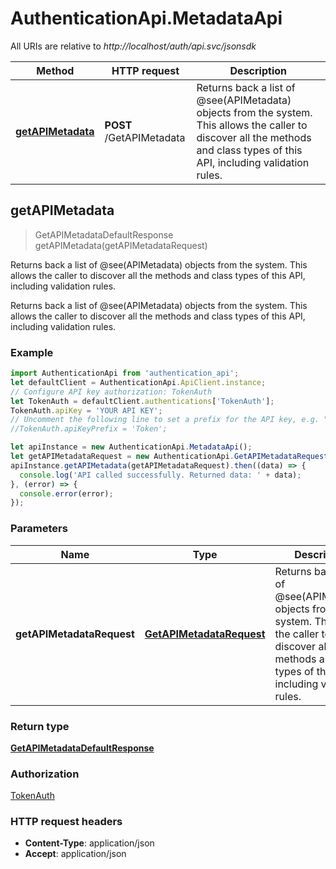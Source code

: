 # AuthenticationApi.MetadataApi

All URIs are relative to *http://localhost/auth/api.svc/jsonsdk*

Method | HTTP request | Description
------------- | ------------- | -------------
[**getAPIMetadata**](MetadataApi.md#getAPIMetadata) | **POST** /GetAPIMetadata | Returns back a list of @see(APIMetadata) objects from the system. This allows the caller to discover all the methods and class types of this API, including validation rules.



## getAPIMetadata

> GetAPIMetadataDefaultResponse getAPIMetadata(getAPIMetadataRequest)

Returns back a list of @see(APIMetadata) objects from the system. This allows the caller to discover all the methods and class types of this API, including validation rules.

Returns back a list of @see(APIMetadata) objects from the system. This allows the caller to discover all the methods and class types of this API, including validation rules.

### Example

```javascript
import AuthenticationApi from 'authentication_api';
let defaultClient = AuthenticationApi.ApiClient.instance;
// Configure API key authorization: TokenAuth
let TokenAuth = defaultClient.authentications['TokenAuth'];
TokenAuth.apiKey = 'YOUR API KEY';
// Uncomment the following line to set a prefix for the API key, e.g. "Token" (defaults to null)
//TokenAuth.apiKeyPrefix = 'Token';

let apiInstance = new AuthenticationApi.MetadataApi();
let getAPIMetadataRequest = new AuthenticationApi.GetAPIMetadataRequest(); // GetAPIMetadataRequest | Returns back a list of @see(APIMetadata) objects from the system. This allows the caller to discover all the methods and class types of this API, including validation rules.
apiInstance.getAPIMetadata(getAPIMetadataRequest).then((data) => {
  console.log('API called successfully. Returned data: ' + data);
}, (error) => {
  console.error(error);
});

```

### Parameters


Name | Type | Description  | Notes
------------- | ------------- | ------------- | -------------
 **getAPIMetadataRequest** | [**GetAPIMetadataRequest**](GetAPIMetadataRequest.md)| Returns back a list of @see(APIMetadata) objects from the system. This allows the caller to discover all the methods and class types of this API, including validation rules. | 

### Return type

[**GetAPIMetadataDefaultResponse**](GetAPIMetadataDefaultResponse.md)

### Authorization

[TokenAuth](../README.md#TokenAuth)

### HTTP request headers

- **Content-Type**: application/json
- **Accept**: application/json


